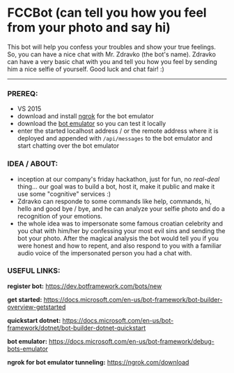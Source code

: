 # FCCBot (can tell you how you feel from your photo and say hi)

This bot will help you confess your troubles and show your true feelings. So, you can have a nice chat with Mr. Zdravko (the bot's name). Zdravko can have a very basic chat with you and tell you how you feel by sending him a nice selfie of yourself. Good luck and chat fair! :)

---

### PREREQ:
- VS 2015
- download and install [ngrok](https://ngrok.com/download) for the bot emulator
- download the [bot emulator](https://docs.microsoft.com/en-us/bot-framework/debug-bots-emulator) so you can test it locally
- enter the started localhost address / or the remote address where it is deployed and appended with `/api/messages` to the bot emulator and start chatting over the bot emulator

### IDEA / ABOUT:
- inception at our company's friday hackathon, just for fun, no *real-deal* thing... our goal was to build a bot, host it, make it public and make it use some "cognitive" services :)
- Zdravko can responde to some commands like help, commands, hi, hello and good bye / bye, and he can analyze your selfie photo and do a recognition of your emotions.
- the whole idea was to impersonate some famous croatian celebrity and you chat with him/her by confessing your most evil sins and sending the bot your photo. After the magical analysis the bot would tell you if you were honest and how to repent, and also respond to you with a familiar audio voice of the impersonated person you had a chat with.

### USEFUL LINKS:

**register bot:**
https://dev.botframework.com/bots/new

**get started:**
https://docs.microsoft.com/en-us/bot-framework/bot-builder-overview-getstarted

**quickstart dotnet:**
https://docs.microsoft.com/en-us/bot-framework/dotnet/bot-builder-dotnet-quickstart

**bot emulator:**
https://docs.microsoft.com/en-us/bot-framework/debug-bots-emulator

**ngrok for bot emulator tunneling:**
https://ngrok.com/download